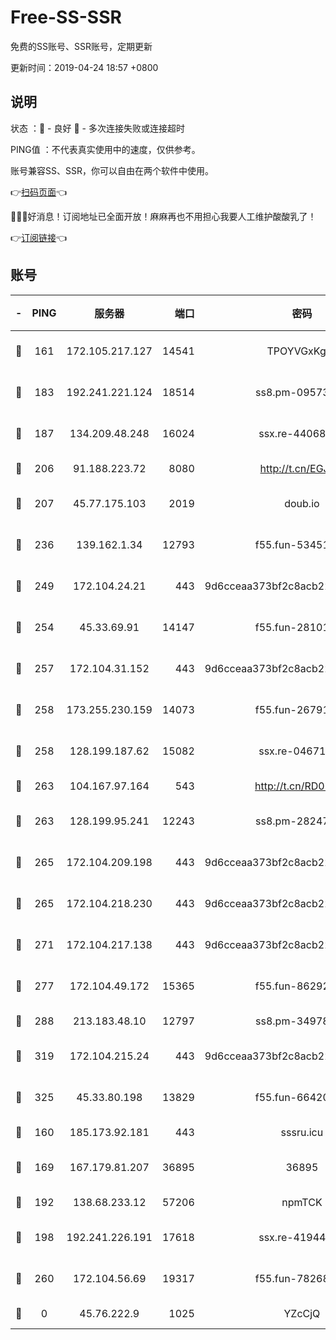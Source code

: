 # Free-SS-SSR

免费的SS账号、SSR账号，定期更新

更新时间：2019-04-24 18:57 +0800

## 说明

状态     ：🙂 - 良好 🙁 - 多次连接失败或连接超时

PING值   ：不代表真实使用中的速度，仅供参考。

账号兼容SS、SSR，你可以自由在两个软件中使用。

👉[扫码页面](https://liesauer.github.io/Free-SS-SSR/)👈

🎉🎉🎉好消息！订阅地址已全面开放！麻麻再也不用担心我要人工维护酸酸乳了！

👉[订阅链接](https://www.liesauer.net/yogurt/subscribe?ACCESS_TOKEN=DAYxR3mMaZAsaqUb)👈

## 账号

|-|PING|服务器|端口|密码|加密方式|区域|
|:----:|:----:|:-----:|-----:|:----:|:----:|:----:|
|🙂|161|172.105.217.127|14541|TPOYVGxKglpi|aes-256-cfb|JP|
|🙂|183|192.241.221.124|18514|ss8.pm-09573145|aes-256-cfb|US|
|🙂|187|134.209.48.248|16024|ssx.re-44068408|aes-256-cfb|US|
|🙂|206|91.188.223.72|8080|http://t.cn/EGJIyrl|rc4-md5|RU|
|🙂|207|45.77.175.103|2019|doub.io|aes-128-ctr|SG|
|🙂|236|139.162.1.34|12793|f55.fun-53451447|aes-256-cfb|SG|
|🙂|249|172.104.24.21|443|9d6cceaa373bf2c8acb22e60b6a58be6|aes-256-cfb|US|
|🙂|254|45.33.69.91|14147|f55.fun-28101768|aes-256-cfb|US|
|🙂|257|172.104.31.152|443|9d6cceaa373bf2c8acb22e60b6a58be6|aes-256-cfb|US|
|🙂|258|173.255.230.159|14073|f55.fun-26791900|aes-256-cfb|US|
|🙂|258|128.199.187.62|15082|ssx.re-04671645|aes-256-cfb|SG|
|🙂|263|104.167.97.164|543|http://t.cn/RD0D7sx|rc4-md5|CA|
|🙂|263|128.199.95.241|12243|ss8.pm-28247465|aes-256-cfb|SG|
|🙂|265|172.104.209.198|443|9d6cceaa373bf2c8acb22e60b6a58be6|aes-256-cfb|US|
|🙂|265|172.104.218.230|443|9d6cceaa373bf2c8acb22e60b6a58be6|aes-256-cfb|US|
|🙂|271|172.104.217.138|443|9d6cceaa373bf2c8acb22e60b6a58be6|aes-256-cfb|US|
|🙂|277|172.104.49.172|15365|f55.fun-86292044|aes-256-cfb|SG|
|🙂|288|213.183.48.10|12797|ss8.pm-34978760|rc4-md5|RU|
|🙂|319|172.104.215.24|443|9d6cceaa373bf2c8acb22e60b6a58be6|aes-256-cfb|US|
|🙂|325|45.33.80.198|13829|f55.fun-66420487|aes-256-cfb|US|
|🙂|160|185.173.92.181|443|sssru.icu|rc4-md5|RU|
|🙂|169|167.179.81.207|36895|36895|aes-256-cfb|JP|
|🙂|192|138.68.233.12|57206|npmTCK|rc4-md5|US|
|🙂|198|192.241.226.191|17618|ssx.re-41944393|aes-256-cfb|US|
|🙂|260|172.104.56.69|19317|f55.fun-78268660|aes-256-cfb|SG|
|🙁|0|45.76.222.9|1025|YZcCjQ|rc4-md5|JP|
